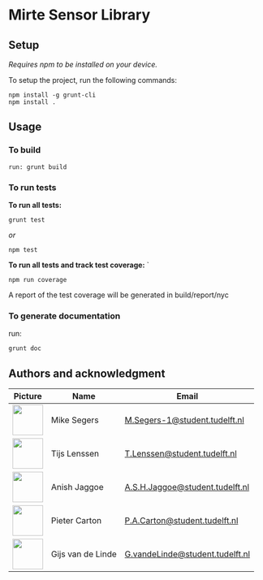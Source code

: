 # Mirte Sensor Library

## Setup

*Requires npm to be installed on your device.*

To setup the project, run the following commands:
```
npm install -g grunt-cli  
npm install .
```

## Usage

### **To build**
```
run: grunt build
```

### **To run tests**

**To run all tests:**
```  
grunt test  
```
*or*  
```
npm test 
```    

**To run all tests and track test coverage:** `
``` 
npm run coverage 
```

A report of the test coverage will be generated in build/report/nyc




### **To generate documentation**

run: 
```
grunt doc
``` 

## Authors and acknowledgment

| Picture | Name | Email |
|---|---|---|
| <img src="https://cdn.vox-cdn.com/thumbor/1kKyzwmocR6pu9ijSIl_l1XP0PY=/0x0:1280x720/1200x675/filters:focal(470x259:674x463)/cdn.vox-cdn.com/uploads/chorus_image/image/58089103/r_m_sauce.0.jpg" width="60"/> | Mike Segers | M.Segers-1@student.tudelft.nl |
| <img src="http://images6.fanpop.com/image/photos/42700000/Guts-berserk-the-anime-manga-42723571-2048-2048.jpg" width="60"/> | Tijs Lenssen | T.Lenssen@student.tudelft.nl |
| <img src="https://cdn.vox-cdn.com/thumbor/s6rpbnnI4ZnpVULM2ywINJFVW1Y=/0x0:1800x1322/1220x813/filters:focal(315x557:603x845):format(webp)/cdn.vox-cdn.com/uploads/chorus_image/image/70712980/guts.0.jpg" width="60"/> | Anish Jaggoe | A.S.H.Jaggoe@student.tudelft.nl |
| <img src="https://i.ytimg.com/vi/1AssnQiOU54/maxresdefault.jpg" width="60"/> | Pieter Carton | P.A.Carton@student.tudelft.nl |
| <img src="https://gitlab.ewi.tudelft.nl/uploads/-/system/user/avatar/3096/avatar.png?width=400" width="60"/> | Gijs van de Linde | G.vandeLinde@student.tudelft.nl |
